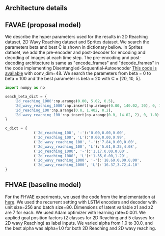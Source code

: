 ## Architecture details



## FAVAE (proposal model)

We describe the hyper parameters used for the results in 2D Reaching dataset, 2D Wavy Reaching dataset and Sprites dataset. We search the parameters beta and best C is shown in dictionary bellow.  In Sprites dataset, we add the pre-encoder and post-decoder for encoding and decoding of images at each time step. The pre-encoding and post-decoding architecture is same as "encode_frames" and "decode_frames" in the code implementing Disentangled-Sequential-Autoencoder [This code is available](https://github.com/yatindandi/Disentangled-Sequential-Autoencoder) with conv_dim=48. We search the parameters from beta = 0 to beta = 100 and the best parameter is beta = 20 with C = [20, 10, 5].

```python
import numpy as np

seach_beta_dict = {
	'2d_reaching_1000':np.arange(0.00, 5.02, 0.5),
    '2d_wavy_reaching_1000':np.insert(np.arange(0.00, 140.02, 20), 0, 1.0),
    '2d_reaching_100':np.arange(0.0, 1.402, 0.2),
    '2d_wavy_reaching_100':np.insert(np.arange(0.0, 14.02, 2), 0, 1.0)
}

c_dict = {
             ('2d_reaching_100', '-'):'0.00,0.00,0.00',
             ('2d_reaching_100', 'L'):'0.00,0.00,0.99',
             ('2d_wavy_reaching_100', '-'):'7.84,0.00,0.00',
             ('2d_wavy_reaching_100', 'L'):'5.61,0.25,4.08',
             ('2d_reaching_1000', '-'):'1.17,0.00,0.00',
             ('2d_reaching_1000', 'L'):'1.35,0.00,1.29',
             ('2d_wavy_reaching_1000', '-'):'18.60,0.00,0.00',
             ('2d_wavy_reaching_1000', 'L'):'16.37,3.72,4.10'
}
```

## FHVAE (baseline model)

For the FHVAE experiments, we used the code from the implementation at [here](https://github.com/wnhsu/FactorizedHierarchicalVAE).
We used the recurrent setting with LSTM encoders and decoder with unit size=256 and batch size=80. Dimensions of latent variable z1 and z2 are 7 for each. We used Adam optimizer with learning rate=0.001. We applied goal position factors (2 classes for 2D Reaching and 5 classes for 2D wavy Reaching) as label inputs. We varied alpha from 1.0 to 30.0, and the best alpha was alpha=1.0 for both 2D Reaching and 2D wavy reaching.